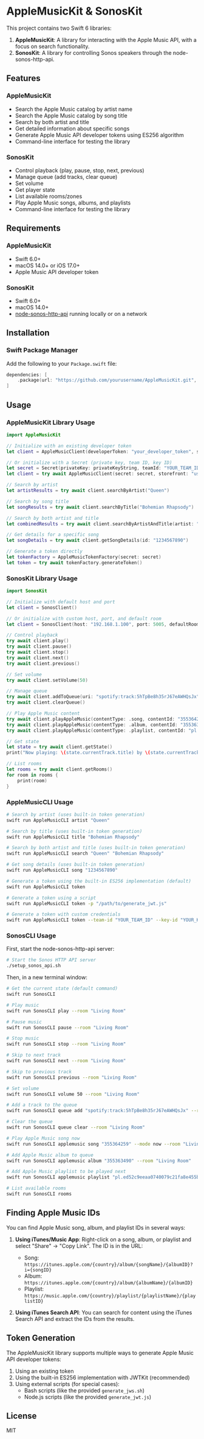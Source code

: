 # AppleMusicKit & SonosKit

This project contains two Swift 6 libraries:
1. **AppleMusicKit**: A library for interacting with the Apple Music API, with a focus on search functionality.
2. **SonosKit**: A library for controlling Sonos speakers through the node-sonos-http-api.

## Features

### AppleMusicKit
- Search the Apple Music catalog by artist name
- Search the Apple Music catalog by song title
- Search by both artist and title
- Get detailed information about specific songs
- Generate Apple Music API developer tokens using ES256 algorithm
- Command-line interface for testing the library

### SonosKit
- Control playback (play, pause, stop, next, previous)
- Manage queue (add tracks, clear queue)
- Set volume
- Get player state
- List available rooms/zones
- Play Apple Music songs, albums, and playlists
- Command-line interface for testing the library

## Requirements

### AppleMusicKit
- Swift 6.0+
- macOS 14.0+ or iOS 17.0+
- Apple Music API developer token

### SonosKit
- Swift 6.0+
- macOS 14.0+
- [node-sonos-http-api](https://github.com/jishi/node-sonos-http-api) running locally or on a network

## Installation

### Swift Package Manager

Add the following to your `Package.swift` file:

```swift
dependencies: [
    .package(url: "https://github.com/yourusername/AppleMusicKit.git", from: "1.0.0")
]
```

## Usage

### AppleMusicKit Library Usage

```swift
import AppleMusicKit

// Initialize with an existing developer token
let client = AppleMusicClient(developerToken: "your_developer_token", storefront: "us")

// Or initialize with a Secret (private key, team ID, key ID)
let secret = Secret(privateKey: privateKeyString, teamId: "YOUR_TEAM_ID", keyId: "YOUR_KEY_ID")
let client = try await AppleMusicClient(secret: secret, storefront: "us")

// Search by artist
let artistResults = try await client.searchByArtist("Queen")

// Search by song title
let songResults = try await client.searchByTitle("Bohemian Rhapsody")

// Search by both artist and title
let combinedResults = try await client.searchByArtistAndTitle(artist: "Queen", title: "Bohemian Rhapsody")

// Get details for a specific song
let songDetails = try await client.getSongDetails(id: "1234567890")

// Generate a token directly
let tokenFactory = AppleMusicTokenFactory(secret: secret)
let token = try await tokenFactory.generateToken()
```

### SonosKit Library Usage

```swift
import SonosKit

// Initialize with default host and port
let client = SonosClient()

// Or initialize with custom host, port, and default room
let client = SonosClient(host: "192.168.1.100", port: 5005, defaultRoom: "Living Room")

// Control playback
try await client.play()
try await client.pause()
try await client.stop()
try await client.next()
try await client.previous()

// Set volume
try await client.setVolume(50)

// Manage queue
try await client.addToQueue(uri: "spotify:track:5hTpBe8h35rJ67eAWHQsJx")
try await client.clearQueue()

// Play Apple Music content
try await client.playAppleMusic(contentType: .song, contentId: "355364259", mode: .queue)
try await client.playAppleMusic(contentType: .album, contentId: "355363490", mode: .now)
try await client.playAppleMusic(contentType: .playlist, contentId: "pl.ed52c9eeaa0740079c21fa8e455b225e", mode: .next)

// Get state
let state = try await client.getState()
print("Now playing: \(state.currentTrack.title) by \(state.currentTrack.artist)")

// List rooms
let rooms = try await client.getRooms()
for room in rooms {
    print(room)
}
```

### AppleMusicCLI Usage

```bash
# Search by artist (uses built-in token generation)
swift run AppleMusicCLI artist "Queen"

# Search by title (uses built-in token generation)
swift run AppleMusicCLI title "Bohemian Rhapsody"

# Search by both artist and title (uses built-in token generation)
swift run AppleMusicCLI search "Queen" "Bohemian Rhapsody"

# Get song details (uses built-in token generation)
swift run AppleMusicCLI song "1234567890"

# Generate a token using the built-in ES256 implementation (default)
swift run AppleMusicCLI token

# Generate a token using a script
swift run AppleMusicCLI token -p "/path/to/generate_jwt.js"

# Generate a token with custom credentials
swift run AppleMusicCLI token --team-id "YOUR_TEAM_ID" --key-id "YOUR_KEY_ID" --key-path "/path/to/private_key.p8"
```

### SonosCLI Usage

First, start the node-sonos-http-api server:

```bash
# Start the Sonos HTTP API server
./setup_sonos_api.sh
```

Then, in a new terminal window:

```bash
# Get the current state (default command)
swift run SonosCLI

# Play music
swift run SonosCLI play --room "Living Room"

# Pause music
swift run SonosCLI pause --room "Living Room"

# Stop music
swift run SonosCLI stop --room "Living Room"

# Skip to next track
swift run SonosCLI next --room "Living Room"

# Skip to previous track
swift run SonosCLI previous --room "Living Room"

# Set volume
swift run SonosCLI volume 50 --room "Living Room"

# Add a track to the queue
swift run SonosCLI queue add "spotify:track:5hTpBe8h35rJ67eAWHQsJx" --room "Living Room"

# Clear the queue
swift run SonosCLI queue clear --room "Living Room"

# Play Apple Music song now
swift run SonosCLI applemusic song "355364259" --mode now --room "Living Room"

# Add Apple Music album to queue
swift run SonosCLI applemusic album "355363490" --room "Living Room"

# Add Apple Music playlist to be played next
swift run SonosCLI applemusic playlist "pl.ed52c9eeaa0740079c21fa8e455b225e" --mode next --room "Living Room"

# List available rooms
swift run SonosCLI rooms
```

## Finding Apple Music IDs

You can find Apple Music song, album, and playlist IDs in several ways:

1. **Using iTunes/Music App**: Right-click on a song, album, or playlist and select "Share" -> "Copy Link". The ID is in the URL:
   - Song: `https://itunes.apple.com/{country}/album/{songName}/{albumID}?i={songID}`
   - Album: `https://itunes.apple.com/{country}/album/{albumName}/{albumID}`
   - Playlist: `https://music.apple.com/{country}/playlist/{playlistName}/{playlistID}`

2. **Using iTunes Search API**: You can search for content using the iTunes Search API and extract the IDs from the results.

## Token Generation

The AppleMusicKit library supports multiple ways to generate Apple Music API developer tokens:

1. Using an existing token
2. Using the built-in ES256 implementation with JWTKit (recommended)
3. Using external scripts (for special cases):
   - Bash scripts (like the provided `generate_jws.sh`)
   - Node.js scripts (like the provided `generate_jwt.js`)

## License

MIT
